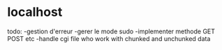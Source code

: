 # localhost

todo:
-gestion d'erreur
-gerer le mode sudo
-implementer methode GET POST etc
-handle cgi file who work with chunked and unchunked data
